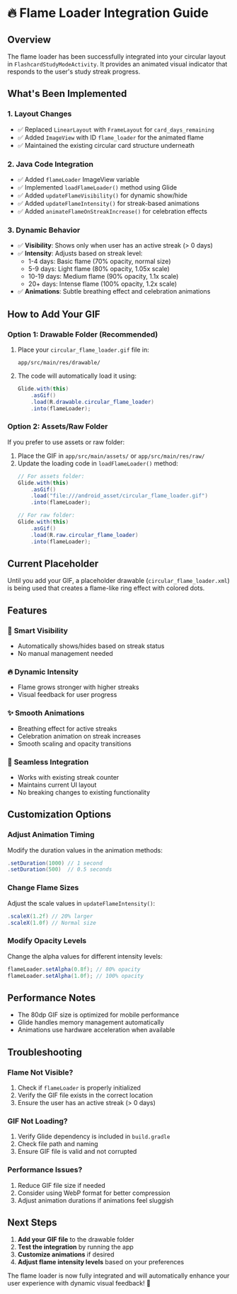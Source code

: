 # 🔥 Flame Loader Integration Guide

## Overview
The flame loader has been successfully integrated into your circular layout in `FlashcardStudyModeActivity`. It provides an animated visual indicator that responds to the user's study streak progress.

## What's Been Implemented

### 1. Layout Changes
- ✅ Replaced `LinearLayout` with `FrameLayout` for `card_days_remaining`
- ✅ Added `ImageView` with ID `flame_loader` for the animated flame
- ✅ Maintained the existing circular card structure underneath

### 2. Java Code Integration
- ✅ Added `flameLoader` ImageView variable
- ✅ Implemented `loadFlameLoader()` method using Glide
- ✅ Added `updateFlameVisibility()` for dynamic show/hide
- ✅ Added `updateFlameIntensity()` for streak-based animations
- ✅ Added `animateFlameOnStreakIncrease()` for celebration effects

### 3. Dynamic Behavior
- ✅ **Visibility**: Shows only when user has an active streak (> 0 days)
- ✅ **Intensity**: Adjusts based on streak level:
  - 1-4 days: Basic flame (70% opacity, normal size)
  - 5-9 days: Light flame (80% opacity, 1.05x scale)
  - 10-19 days: Medium flame (90% opacity, 1.1x scale)
  - 20+ days: Intense flame (100% opacity, 1.2x scale)
- ✅ **Animations**: Subtle breathing effect and celebration animations

## How to Add Your GIF

### Option 1: Drawable Folder (Recommended)
1. Place your `circular_flame_loader.gif` file in:
   ```
   app/src/main/res/drawable/
   ```
2. The code will automatically load it using:
   ```java
   Glide.with(this)
       .asGif()
       .load(R.drawable.circular_flame_loader)
       .into(flameLoader);
   ```

### Option 2: Assets/Raw Folder
If you prefer to use assets or raw folder:
1. Place the GIF in `app/src/main/assets/` or `app/src/main/res/raw/`
2. Update the loading code in `loadFlameLoader()` method:
   ```java
   // For assets folder:
   Glide.with(this)
       .asGif()
       .load("file:///android_asset/circular_flame_loader.gif")
       .into(flameLoader);
   
   // For raw folder:
   Glide.with(this)
       .asGif()
       .load(R.raw.circular_flame_loader)
       .into(flameLoader);
   ```

## Current Placeholder
Until you add your GIF, a placeholder drawable (`circular_flame_loader.xml`) is being used that creates a flame-like ring effect with colored dots.

## Features

### 🎯 **Smart Visibility**
- Automatically shows/hides based on streak status
- No manual management needed

### 🔥 **Dynamic Intensity**
- Flame grows stronger with higher streaks
- Visual feedback for user progress

### ✨ **Smooth Animations**
- Breathing effect for active streaks
- Celebration animation on streak increases
- Smooth scaling and opacity transitions

### 🎨 **Seamless Integration**
- Works with existing streak counter
- Maintains current UI layout
- No breaking changes to existing functionality

## Customization Options

### Adjust Animation Timing
Modify the duration values in the animation methods:
```java
.setDuration(1000) // 1 second
.setDuration(500)  // 0.5 seconds
```

### Change Flame Sizes
Adjust the scale values in `updateFlameIntensity()`:
```java
.scaleX(1.2f) // 20% larger
.scaleX(1.0f) // Normal size
```

### Modify Opacity Levels
Change the alpha values for different intensity levels:
```java
flameLoader.setAlpha(0.8f); // 80% opacity
flameLoader.setAlpha(1.0f); // 100% opacity
```

## Performance Notes
- The 80dp GIF size is optimized for mobile performance
- Glide handles memory management automatically
- Animations use hardware acceleration when available

## Troubleshooting

### Flame Not Visible?
1. Check if `flameLoader` is properly initialized
2. Verify the GIF file exists in the correct location
3. Ensure the user has an active streak (> 0 days)

### GIF Not Loading?
1. Verify Glide dependency is included in `build.gradle`
2. Check file path and naming
3. Ensure GIF file is valid and not corrupted

### Performance Issues?
1. Reduce GIF file size if needed
2. Consider using WebP format for better compression
3. Adjust animation durations if animations feel sluggish

## Next Steps
1. **Add your GIF file** to the drawable folder
2. **Test the integration** by running the app
3. **Customize animations** if desired
4. **Adjust flame intensity levels** based on your preferences

The flame loader is now fully integrated and will automatically enhance your user experience with dynamic visual feedback! 🚀
